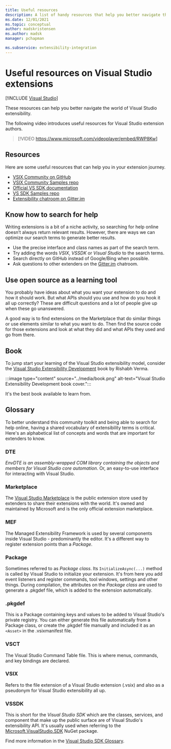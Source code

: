```yaml
---
title: Useful resources
description: A list of handy resources that help you better navigate the world of VS extensibility.
ms.date: 12/01/2021
ms.topic: conceptual
author: madskristensen
ms.author: madsk
manager: pchapman

ms.subservice: extensibility-integration
---
```

# Useful resources on Visual Studio extensions

 [!INCLUDE [Visual Studio](~/includes/applies-to-version/vs-windows-only.md)]

These resources can help you better navigate the world of Visual Studio extensibility.

The following video introduces useful resources for Visual Studio extension authors.

> [!VIDEO https://www.microsoft.com/videoplayer/embed/RWP8Kw]

## Resources
Here are some useful resources that can help you in your extension journey.

* [VSIX Community on GitHub](https://github.com/VsixCommunity)
* [VSIX Community Samples repo](https://github.com/VsixCommunity/Samples)
* [Official VS SDK documentation](../../index.yml)
* [VS SDK Samples repo](https://github.com/Microsoft/VSSDK-Extensibility-Samples)
* [Extensibility chatroom on Gitter.im](https://gitter.im/Microsoft/extendvs)

## Know how to search for help
Writing extensions is a bit of a niche activity, so searching for help online doesn’t always return relevant results. However, there are ways we can optimize our search terms to generate better results.

* Use the precise interface and class names as part of the search term.
* Try adding the words *VSIX*, *VSSDK* or *Visual Studio* to the search terms.
* Search directly on GitHub instead of Google/Bing when possible.
* Ask questions to other extenders on the [Gitter.im](https://gitter.im/Microsoft/extendvs) chatroom.

## Use open source as a learning tool
You probably have ideas about what you want your extension to do and how it should work. But what APIs should you use and how do you hook it all up correctly? These are difficult questions and a lot of people give up when these go unanswered.

A good way is to find extensions on the Marketplace that do similar things or use elements similar to what you want to do. Then find the source code for those extensions and look at what they did and what APIs they used and go from there.

## Book
To jump start your learning of the Visual Studio extensibility model, consider the [Visual Studio Extensibility Development](https://www.amazon.com/Visual-Studio-Extensibility-Development-Productivity/dp/1484258525) book by Rishabh Verma.

:::image type="content" source="../media/book.png" alt-text="Visual Studio Extensibility Development book cover.":::

It's the best book available to learn from.

## Glossary
To better understand this community toolkit and being able to search for help online, having a shared vocabulary of extensibility terms is critical. Here's an alphabetical list of concepts and words that are important for extenders to know.

### DTE
*EnvDTE is an assembly-wrapped COM library containing the objects and members for Visual Studio core automation*. Or, an easy-to-use interface for interacting with Visual Studio.

### Marketplace
The [Visual Studio Marketplace](https://marketplace.visualstudio.com) is the public extension store used by extenders to share their extensions with the world. It's owned and maintained by Microsoft and is the only official extension marketplace.

### MEF
The Managed Extensibility Framework is used by several components inside Visual Studio - predominantly the editor. It's a different way to register extension points than a *Package*.

### Package
Sometimes referred to as *Package class*. Its `InitializeAsync(...)` method is called by Visual Studio to initialize your extension. It's from here you add event listeners and register commands, tool windows, settings and other things. During compilation, the attributes on the *Package class* are used to generate a .pkgdef file, which is added to the extension automatically.

### .pkgdef
This is a Package containing keys and values to be added to Visual Studio's private registry. You can either generate this file automatically from a Package class, or create the .pkgdef file manually and included it as an `<Asset>` in the .vsixmanifest file.

### VSCT
The Visual Studio Command Table file. This is where menus, commands, and key bindings are declared.

### VSIX
Refers to the file extension of a Visual Studio extension (.vsix) and also as a pseudonym for Visual Studio extensibility all up.

### VSSDK
This is short for the *Visual Studio SDK* which are the classes, services, and component that make up the public surface are of Visual Studio's extensibility API. It's usually used when referring to the [Microsoft.VisualStudio.SDK](https://www.nuget.org/packages/Microsoft.VisualStudio.SDK/) NuGet package.

Find more information in the [Visual Studio SDK Glossary](../../visual-studio-sdk-glossary.md).
